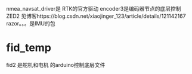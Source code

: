 nmea_navsat_driver是 RTK的官方驱动
encoder3是编码器节点的底层控制
ZED2 见博客https://blog.csdn.net/xiaojinger_123/article/details/121142167
razor。。。是IMU的包
# fid_temp
fid2 是舵机和电机 的arduino控制底层文件
